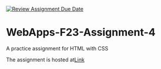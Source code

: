 [![Review Assignment Due Date](https://classroom.github.com/assets/deadline-readme-button-24ddc0f5d75046c5622901739e7c5dd533143b0c8e959d652212380cedb1ea36.svg)](https://classroom.github.com/a/4tKarLeg)
# WebApps-F23-Assignment-4
A practice assignment for HTML with CSS



The assignment is hosted at[Link](https://44-563-webapps-f23.github.io/44563-webapps-f23-assignment4-ShivaKumarReddyB/playpart.html)